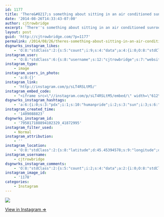 ```yaml
---
id: 1177
title: 'There&#8217;s something about sitting in an air conditioned sunroom that bespeaks the conquest of nature and the inexorable triumph of the empire of humanity'
date: '2014-08-26T14:33:43-07:00'
author: cjtrowbridge
excerpt: 'There''s something about sitting in an air conditioned sunroom that bespeaks the conquest of nature and the inexorable triumph of the empire of humanity. #humanity #sun #empire #triumph #pdx'
layout: post
guid: 'http://cjtrowbridge.com/?p=1177'
permalink: /2014/08/26/theres-something-about-sitting-in-an-air-conditioned-sunroom-that-bespeaks-the-conquest-of-nature-and-the-inexorable-triumph-of-the-empire-of-humanity/
dsgnwrks_instagram_likes:
    - 'O:8:"stdClass":2:{s:5:"count";i:9;s:4:"data";a:4:{i:0;O:8:"stdClass":4:{s:8:"username";s:12:"cjtrowbridge";s:15:"profile_picture";s:103:"https://igcdn-photos-f-a.akamaihd.net/hphotos-ak-xpa1/t51.2885-19/925559_452430704897917_67836701_a.jpg";s:2:"id";s:8:"41872995";s:9:"full_name";s:13:"CJ Trowbridge";}i:1;O:8:"stdClass":4:{s:8:"username";s:7:"tochwat";s:15:"profile_picture";s:108:"https://igcdn-photos-d-a.akamaihd.net/hphotos-ak-xfa1/t51.2885-19/10853162_1569086796660131_1159595740_a.jpg";s:2:"id";s:8:"18897559";s:9:"full_name";s:10:"Tad Ochwat";}i:2;O:8:"stdClass":4:{s:8:"username";s:7:"jarthon";s:15:"profile_picture";s:107:"https://igcdn-photos-d-a.akamaihd.net/hphotos-ak-xaf1/t51.2885-19/10311324_503971309748323_1235731165_a.jpg";s:2:"id";s:8:"33754221";s:9:"full_name";s:7:"jarthon";}i:3;O:8:"stdClass":4:{s:8:"username";s:8:"cesarosp";s:15:"profile_picture";s:107:"https://igcdn-photos-f-a.akamaihd.net/hphotos-ak-xaf1/t51.2885-19/10560942_304167339756917_2000406505_a.jpg";s:2:"id";s:8:"39140135";s:9:"full_name";s:17:"César Solórzano";}}}'
instagram_user:
    - 'O:8:"stdClass":6:{s:8:"username";s:12:"cjtrowbridge";s:7:"website";s:0:"";s:15:"profile_picture";s:103:"https://igcdn-photos-f-a.akamaihd.net/hphotos-ak-xpa1/t51.2885-19/925559_452430704897917_67836701_a.jpg";s:9:"full_name";s:13:"CJ Trowbridge";s:3:"bio";s:0:"";s:2:"id";s:8:"41872995";}'
instagram_type:
    - image
instagram_users_in_photo:
    - 'a:0:{}'
instagram_link:
    - 'http://instagram.com/p/sLT4RSLtM5/'
instagram_embed_code:
    - "<iframe src=\"//instagram.com/p/sLT4RSLtM5/embed/\" width=\"612\" height=\"710\" frameborder=\"0\" scrolling=\"no\" allowtransparency=\"true\"></iframe>\n"
dsgnwrks_instagram_hashtags:
    - 'a:6:{i:0;s:3:"pdx";i:1;s:10:"humanpride";i:2;s:3:"sun";i:3;s:6:"empire";i:4;s:8:"humanity";i:5;s:7:"triumph";}'
instagram_created_time:
    - '1409088823'
dsgnwrks_instagram_id:
    - '795817188894102329_41872995'
instagram_filter_used:
    - Normal
instagram_attribution:
    - ''
instagram_location:
    - 'O:8:"stdClass":2:{s:8:"latitude";d:45.45394578;s:9:"longitude";d:-122.57864507;}'
instagram_username:
    - cjtrowbridge
dsgnwrks_instagram_comments:
    - 'O:8:"stdClass":2:{s:5:"count";i:2;s:4:"data";a:2:{i:0;O:8:"stdClass":4:{s:12:"created_time";s:10:"1409109268";s:4:"text";s:35:"@cjtrowbridge Well said. Well said.";s:4:"from";O:8:"stdClass":4:{s:8:"username";s:7:"tochwat";s:15:"profile_picture";s:108:"https://igcdn-photos-d-a.akamaihd.net/hphotos-ak-xfa1/t51.2885-19/10853162_1569086796660131_1159595740_a.jpg";s:2:"id";s:8:"18897559";s:9:"full_name";s:10:"Tad Ochwat";}s:2:"id";s:18:"795988697491099881";}i:1;O:8:"stdClass":4:{s:12:"created_time";s:10:"1409109364";s:4:"text";s:20:"@tochwat #humanpride";s:4:"from";O:8:"stdClass":4:{s:8:"username";s:12:"cjtrowbridge";s:15:"profile_picture";s:103:"https://igcdn-photos-f-a.akamaihd.net/hphotos-ak-xpa1/t51.2885-19/925559_452430704897917_67836701_a.jpg";s:2:"id";s:8:"41872995";s:9:"full_name";s:13:"CJ Trowbridge";}s:2:"id";s:18:"795989501069414699";}}}'
instagram_image_id:
    - '1178'
categories:
    - Instagram
---
```


[![](http://blog.cjtrowbridge.com/wp-content/uploads/2014/08/10632086_1478718119051175_1709481976_n2.jpg)](http://instagram.com/p/sLT4RSLtM5/)

[View in Instagram ⇒](http://instagram.com/p/sLT4RSLtM5/)